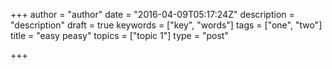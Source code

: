 +++
author = "author"
date = "2016-04-09T05:17:24Z"
description = "description"
draft = true
keywords = ["key", "words"]
tags = ["one", "two"]
title = "easy peasy"
topics = ["topic 1"]
type = "post"

+++

